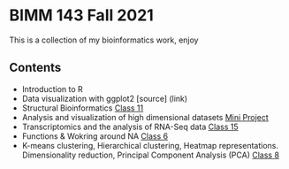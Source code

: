 # BIMM 143 Fall 2021
This is a collection of my bioinformatics work, enjoy

## Contents
- Introduction to R 
- Data visualization with ggplot2  [source] (link)
- Structural Bioinformatics [Class 11](https://github.com/codatious/bimm143/blob/main/class%2011/Class-11.md)  
- Analysis and visualization of high dimensional datasets [Mini Project](https://github.com/codatious/bimm143/blob/main/week5/mini%20project.Rmd)
- Transcriptomics and the analysis of RNA-Seq data [Class 15](https://github.com/codatious/bimm143/blob/main/Class%2015.Rmd)
- Functions & Wokring around NA [Class 6](https://github.com/codatious/bimm143/blob/main/NA.functions.Rmd)
- K-means clustering, Hierarchical clustering, Heatmap representations. Dimensionality reduction, Principal Component Analysis (PCA) [Class 8](https://github.com/codatious/bimm143/blob/main/Lab%2008.Rmd)

